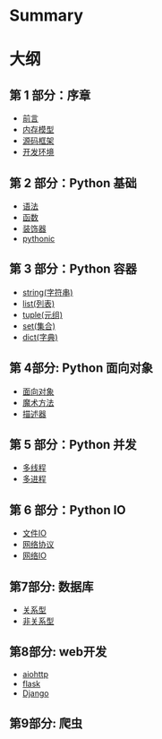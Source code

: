# Summary
# 大纲

## 第 1 部分：序章

- [前言](README.md)
- [内存模型](objects/序章/内存模型.md)
- [源码框架](objects/序章/源代码.md)
- [开发环境](objects/序章/python部署.md)

## 第 2 部分：Python 基础 
- [语法](objects/基础/语法.md)
- [函数](objects/基础/函数.md)
- [装饰器](objects/基础/装饰器.md)
- [pythonic](objects/基础/python小技巧.md)

## 第 3 部分：Python 容器
- [string(字符串)](objects/容器/string.md)
- [list(列表)](objects/容器/list.md)
- [tuple(元组)](objects/容器/tuple.md)
- [set(集合)](objects/容器/set.md)
- [dict(字典)](objects/容器/dict.md)

## 第 4部分: Python 面向对象
- [面向对象](objects/面向对象/面向对象.md)
- [魔术方法](objects/面向对象/魔术方法.md)
- [描述器](objects/面向对象/描述器.md)

## 第 5 部分：Python 并发
- [多线程](objects/并发/多线程.md)
- [多进程](objects/并发/多进程.md)


## 第 6 部分：Python IO
- [文件IO](objects/IO/文件操作.md)
- [网络协议](objects/IO/网络协议.md)
- [网络IO](objects/IO/网络io.md)

## 第7部分: 数据库
- [关系型](objects/数据库/关系型.md)
- [非关系型]()

## 第8部分: web开发
- [aiohttp](objects/web开发/aiohttp.md)
- [flask]()
- [Django]()

## 第9部分: 爬虫